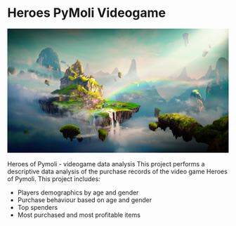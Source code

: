 # Heroes PyMoli Videogame

<img src="Images/Fantasy.png">

Heroes of Pymoli - videogame data analysis
This project performs a descriptive data analysis of the purchase records of the video game Heroes of Pymoli. This project includes:

  - Players demographics by age and gender
  - Purchase behaviour based on age and gender
  - Top spenders
  - Most purchased and most profitable items
  
  
